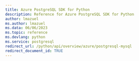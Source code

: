 ```yaml
---
title: Azure PostgreSQL SDK for Python
description: Reference for Azure PostgreSQL SDK for Python
author: lmazuel
ms.author: lmazuel
ms.data: 06/06/2023
ms.topic: reference
ms.devlang: python
ms.service: postgresql
redirect_url: /python/api/overview/azure/postgresql-mysql
redirect_document_id: TRUE
---
```

